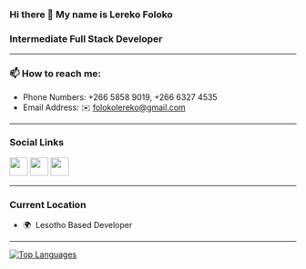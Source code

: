 ### Hi there 👋 My name is Lereko Foloko

### Intermediate Full Stack Developer

---------------------------
### 📫 How to reach me:
- Phone Numbers: +266 5858 9019, +266 6327 4535
- Email Address: ✉️ folokolereko@gmail.com

---------------------------
### Social Links

  <a href="https://github.com/DevLereko/" target="_blank" rel="noreferrer"><img src="https://raw.githubusercontent.com/danielcranney/readme-generator/main/public/icons/socials/github-dark.svg" width="32" height="32" /></a> 
  <a href="https://www.linkedin.com/in/lereko-foloko-127bb71ab/" target="_blank" rel="noreferrer"><img src="https://raw.githubusercontent.com/danielcranney/readme-generator/main/public/icons/socials/linkedin.svg" width="32" height="32" /></a> 
  <a href="https://web.facebook.com/swatboy.foloko" target="_blank" rel="noreferrer"><img src="https://raw.githubusercontent.com/danielcranney/readme-generator/main/public/icons/socials/facebook.svg" width="32" height="32" /></a>
           
---------------------------
### Current Location
*   🌍  Lesotho Based Developer

---------------------------

<a href="https://github.com/devlereko" align="left"><img src="https://github-readme-stats.vercel.app/api/top-langs/?username=devlereko&langs_count=10&title_color=0891b2&text_color=ffffff&icon_color=0891b2&bg_color=1c1917&hide_border=true&locale=en&custom_title=Top%20%Languages%20%Recognized" alt="Top Languages" /></a>

<!--
**DevLereko/DevLereko** is a ✨ _special_ ✨ repository because its `README.md` (this file) appears on your GitHub profile.

Here are some ideas to get you started:

- 🔭 I’m currently working on ...
- 🌱 I’m currently learning ...
- 👯 I’m looking to collaborate on ...
- 🤔 I’m looking for help with ...
- 💬 Ask me about ...
- 📫 How to reach me: ...
- 😄 Pronouns: ...
- ⚡ Fun fact: ...
-->
